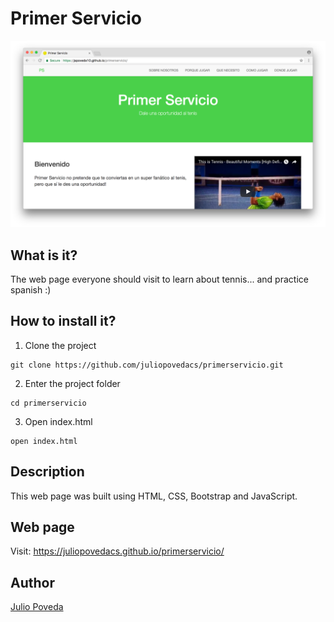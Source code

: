 # Primer Servicio

![Primer Servicio´s home page][image1]

[image1]: https://github.com/japoveda10/primerservicio/blob/master/images/primerservicio_homepage.png

## What is it?

The web page everyone should visit to learn about tennis... and practice spanish :)

## How to install it?

1. Clone the project

```
git clone https://github.com/juliopovedacs/primerservicio.git
```

2. Enter the project folder

```
cd primerservicio
```

3. Open index.html

```
open index.html
```

## Description

This web page was built using HTML, CSS, Bootstrap and JavaScript.

## Web page

Visit: https://juliopovedacs.github.io/primerservicio/

## Author

[Julio Poveda](https://github.com/juliopovedacs)

